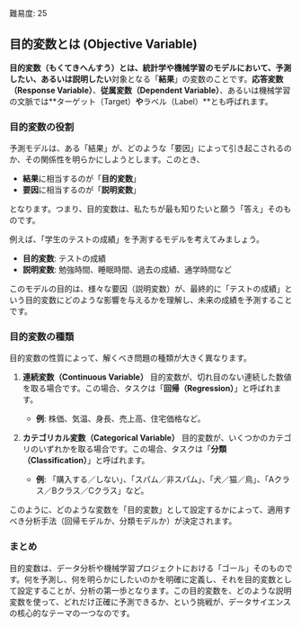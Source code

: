 難易度: 25

## 目的変数とは (Objective Variable)

**目的変数（もくてきへんすう）**とは、統計学や機械学習のモデルにおいて、**予測したい**、あるいは**説明したい**対象となる「**結果**」の変数のことです。**応答変数（Response Variable）**、**従属変数（Dependent Variable）**、あるいは機械学習の文脈では**ターゲット（Target）**や**ラベル（Label）**とも呼ばれます。

### 目的変数の役割

予測モデルは、ある「結果」が、どのような「要因」によって引き起こされるのか、その関係性を明らかにしようとします。このとき、

-   **結果**に相当するのが「**目的変数**」
-   **要因**に相当するのが「**説明変数**」

となります。つまり、目的変数は、私たちが最も知りたいと願う「答え」そのものです。

例えば、「学生のテストの成績」を予測するモデルを考えてみましょう。

-   **目的変数**: テストの成績
-   **説明変数**: 勉強時間、睡眠時間、過去の成績、通学時間など

このモデルの目的は、様々な要因（説明変数）が、最終的に「テストの成績」という目的変数にどのような影響を与えるかを理解し、未来の成績を予測することです。

### 目的変数の種類

目的変数の性質によって、解くべき問題の種類が大きく異なります。

1.  **連続変数（Continuous Variable）**
    目的変数が、切れ目のない連続した数値を取る場合です。この場合、タスクは「**回帰（Regression）**」と呼ばれます。
    -   **例**: 株価、気温、身長、売上高、住宅価格など。

2.  **カテゴリカル変数（Categorical Variable）**
    目的変数が、いくつかのカテゴリのいずれかを取る場合です。この場合、タスクは「**分類（Classification）**」と呼ばれます。
    -   **例**: 「購入する／しない」、「スパム／非スパム」、「犬／猫／鳥」、「Aクラス／Bクラス／Cクラス」など。

このように、どのような変数を「目的変数」として設定するかによって、適用すべき分析手法（回帰モデルか、分類モデルか）が決定されます。

### まとめ

目的変数は、データ分析や機械学習プロジェクトにおける「ゴール」そのものです。何を予測し、何を明らかにしたいのかを明確に定義し、それを目的変数として設定することが、分析の第一歩となります。この目的変数を、どのような説明変数を使って、どれだけ正確に予測できるか、という挑戦が、データサイエンスの核心的なテーマの一つなのです。